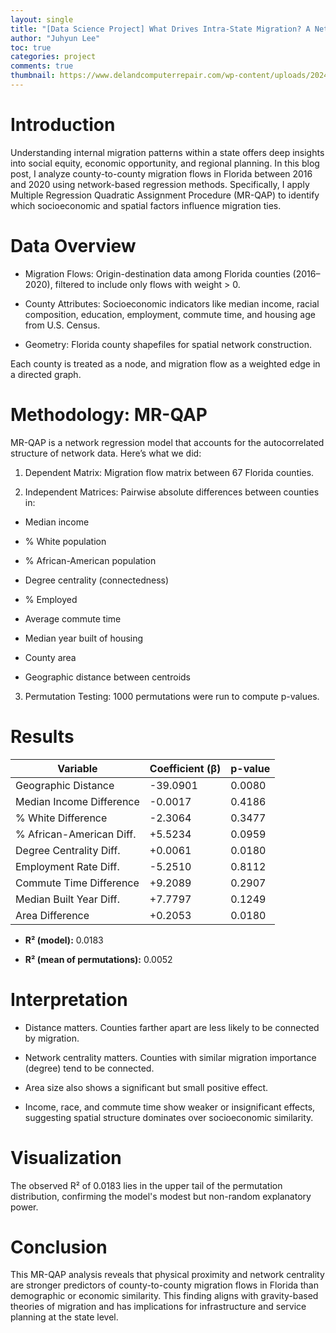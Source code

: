 ```yaml
---
layout: single
title: "[Data Science Project] What Drives Intra-State Migration? A Network Regression Analysis on Florida Counties"
author: "Juhyun Lee"
toc: true
categories: project
comments: true
thumbnail: https://www.delandcomputerrepair.com/wp-content/uploads/2024/10/florida-migration.jpg
---
```


# Introduction

Understanding internal migration patterns within a state offers deep insights into social equity, economic opportunity, and regional planning. In this blog post, I analyze county-to-county migration flows in Florida between 2016 and 2020 using network-based regression methods. Specifically, I apply Multiple Regression Quadratic Assignment Procedure (MR-QAP) to identify which socioeconomic and spatial factors influence migration ties.

# Data Overview

- Migration Flows: Origin-destination data among Florida counties (2016–2020), filtered to include only flows with weight > 0.

- County Attributes: Socioeconomic indicators like median income, racial composition, education, employment, commute time, and housing age from U.S. Census.

- Geometry: Florida county shapefiles for spatial network construction.

Each county is treated as a node, and migration flow as a weighted edge in a directed graph.


# Methodology: MR-QAP

MR-QAP is a network regression model that accounts for the autocorrelated structure of network data. Here’s what we did:

1. Dependent Matrix: Migration flow matrix between 67 Florida counties.

2. Independent Matrices: Pairwise absolute differences between counties in:

- Median income

- % White population

- % African-American population

- Degree centrality (connectedness)

- % Employed

- Average commute time

- Median year built of housing

- County area

- Geographic distance between centroids

3. Permutation Testing: 1000 permutations were run to compute p-values.

# Results

|Variable|Coefficient (β)|p-value|
|--------|---------------|-------|
|Geographic Distance|-39.0901|0.0080|
|Median Income Difference|-0.0017|0.4186|
|% White Difference|-2.3064|0.3477|
|% African-American Diff.|+5.5234|0.0959|
|Degree Centrality Diff.|+0.0061|0.0180|
|Employment Rate Diff.|-5.2510|0.8112|
|Commute Time Difference|+9.2089|0.2907|
|Median Built Year Diff.|+7.7797|0.1249|
|Area Difference|+0.2053|0.0180|

- **R² (model):** 0.0183

- **R² (mean of permutations):** 0.0052


# Interpretation

- Distance matters. Counties farther apart are less likely to be connected by migration.

- Network centrality matters. Counties with similar migration importance (degree) tend to be connected.

- Area size also shows a significant but small positive effect.

- Income, race, and commute time show weaker or insignificant effects, suggesting spatial structure dominates over socioeconomic similarity.


# Visualization

The observed R² of 0.0183 lies in the upper tail of the permutation distribution, confirming the model's modest but non-random explanatory power.

# Conclusion

This MR-QAP analysis reveals that physical proximity and network centrality are stronger predictors of county-to-county migration flows in Florida than demographic or economic similarity. This finding aligns with gravity-based theories of migration and has implications for infrastructure and service planning at the state level.
